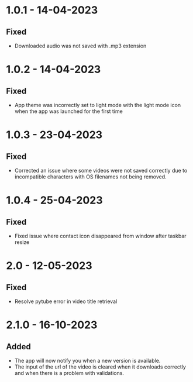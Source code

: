 # 1.0.1 - 14-04-2023

## Fixed

- Downloaded audio was not saved with .mp3 extension

# 1.0.2 - 14-04-2023

## Fixed

- App theme was incorrectly set to light mode with the light mode icon when the app was launched for the first time

# 1.0.3 - 23-04-2023

## Fixed

- Corrected an issue where some videos were not saved correctly due to incompatible characters with OS filenames not being removed.

# 1.0.4 - 25-04-2023

## Fixed

- Fixed issue where contact icon disappeared from window after taskbar resize

# 2.0 - 12-05-2023

## Fixed

- Resolve pytube error in video title retrieval

# 2.1.0 - 16-10-2023

## Added

- The app will now notify you when a new version is available.
- The input of the url of the video is cleared when it downloads correctly and when there is a problem with validations.
